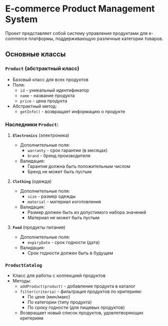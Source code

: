 # E-commerce Product Management System

Проект представляет собой систему управления продуктами для e-commerce платформы, поддерживающую различные категории товаров.

## Основные классы

### `Product` (абстрактный класс)
- Базовый класс для всех продуктов
- Поля:
  - `id` - уникальный идентификатор
  - `name` - название продукта
  - `price` - цена продукта
- Абстрактный метод:
  - `getInfo()` - возвращает информацию о продукте

### Наследники `Product`:
1. **`Electronics`** (электроника)
   - Дополнительные поля:
     - `warranty` - срок гарантии (в месяцах)
     - `brand` - бренд производителя
   - Валидация:
     - Гарантия должна быть положительным числом
     - Бренд не может быть пустым

2. **`Clothing`** (одежда)
   - Дополнительные поля:
     - `size` - размер одежды
     - `material` - материал изготовления
   - Валидация:
     - Размер должен быть из допустимого набора значений
     - Материал не может быть пустым

3. **`Food`** (продукты питания)
   - Дополнительные поля:
     - `expiryDate` - срок годности (дата)
   - Валидация:
     - Срок годности должен быть в будущем

### `ProductCatalog`
- Класс для работы с коллекцией продуктов
- Методы:
  - `addProduct(product)` - добавление продукта в каталог
  - `filter(criteria)` - фильтрация продуктов по критериям:
    - По цене (мин/макс)
    - По категории (типу продукта)
    - По сроку годности (для пищевых продуктов)
  - Возвращает новый список продуктов, удовлетворяющих критериям
